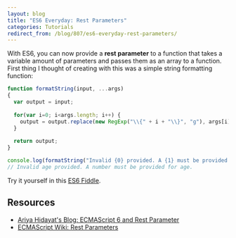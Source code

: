 ```yaml
---
layout: blog
title: "ES6 Everyday: Rest Parameters"
categories: Tutorials
redirect_from: /blog/807/es6-everyday-rest-parameters/
---
```


With ES6, you can now provide a **rest parameter** to a function that takes a variable amount of parameters and passes them as an array to a function. First thing I thought of creating with this was a simple string formatting function:

```javascript
function formatString(input, ...args)
{
  var output = input;
  
  for(var i=0; i<args.length; i++) {
    output = output.replace(new RegExp("\\{" + i + "\\}", "g"), args[i]);
  }
  
  return output;
}

console.log(formatString("Invalid {0} provided. A {1} must be provided for {0}.", "age", "number"));
// Invalid age provided. A number must be provided for age.
```

Try it yourself in this [ES6 Fiddle](http://www.es6fiddle.net/i6pgl2p6/).

## Resources

- [Ariya Hidayat's Blog: ECMAScript 6 and Rest Parameter](http://ariya.ofilabs.com/2013/03/es6-and-rest-parameter.html)
- [ECMAScript Wiki: Rest Parameters](http://tc39wiki.calculist.org/es6/rest-parameters/)
